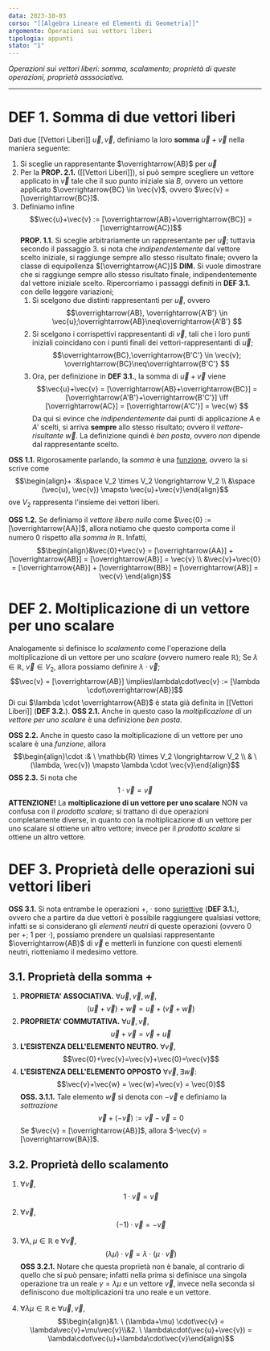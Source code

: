 ```yaml
---
data: 2023-10-03
corso: "[[Algebra Lineare ed Elementi di Geometria]]"
argomento: Operazioni sui vettori liberi
tipologia: appunti
stato: "1"
---
```

*Operazioni sui vettori liberi: somma, scalamento; proprietà di queste operazioni, proprietà asssociativa.*
- - -
# DEF 1. Somma di due vettori liberi
Dati due [[Vettori Liberi]] $\vec{u}, \vec{v}$, definiamo la loro **somma** $\vec{u}+\vec{v}$ nella maniera seguente:
1. Si sceglie un rappresentante $\overrightarrow{AB}$ per $\vec{u}$ 
2. Per la **PROP. 2.1.** ([[Vettori Liberi]]), si può sempre scegliere un vettore applicato in $\vec{v}$ tale che il suo punto iniziale sia $B$, ovvero un vettore applicato $\overrightarrow{BC} \in \vec{v}$, ovvero $\vec{v} = [\overrightarrow{BC}]$.
3. Definiamo infine $$\vec{u}+\vec{v} := [\overrightarrow{AB}+\overrightarrow{BC}] = [\overrightarrow{AC}]$$
**PROP. 1.1.** Si sceglie arbitrariamente un rappresentante per $\vec{u}$; tuttavia secondo il passaggio 3. si nota che *indipendentemente* dal vettore scelto iniziale, si raggiunge sempre allo stesso risultato finale; ovvero la classe di equipollenza $[\overrightarrow{AC}]$
	**DIM.** Si vuole dimostrare che si raggiunge sempre allo stesso risultato finale, indipendentemente dal vettore iniziale scelto.
	Ripercorriamo i passaggi definiti in **DEF 3.1.** con delle leggere variazioni;
	1. Si scelgono due distinti rappresentanti per $\vec{u}$, ovvero $$\overrightarrow{AB}, \overrightarrow{A'B'} \in \vec{u};\overrightarrow{AB}\neq\overrightarrow{A'B'} $$
	2. Si scelgono i corrispettivi rappresentanti di $\vec{v}$, tali che i loro punti iniziali coincidano con i punti finali dei vettori-rappresentanti di $\vec{u}$;$$\overrightarrow{BC},\overrightarrow{B'C'} \in \vec{v}; \overrightarrow{BC}\neq\overrightarrow{B'C'} $$
	3. Ora, per definizione in **DEF 3.1.**, la somma di $\vec{u}+\vec{v}$ viene $$\vec{u}+\vec{v} = [\overrightarrow{AB}+\overrightarrow{BC}] = [\overrightarrow{A'B'}+\overrightarrow{B'C'}] \iff [\overrightarrow{AC}] = [\overrightarrow{A'C'}] = \vec{w} $$Da qui si evince che *indipendentemente* dai punti di applicazione $A$ e $A'$ scelti, si arriva **sempre** allo stesso risultato; ovvero il *vettore-risultante* $\vec{w}$.
		La definizione quindi è *ben posta*, ovvero *non* dipende dal rappresentante scelto.

**OSS 1.1.** Rigorosamente parlando, la *somma* è una [funzione](Funzioni), ovvero la si scrive come $$\begin{align}+ :&\space V_2 \times V_2 \longrightarrow V_2 \\ &\space (\vec{u}, \vec{v}) \mapsto \vec{u}+\vec{v}\end{align}$$ove $V_2$ rappresenta l'insieme dei vettori liberi.

**OSS 1.2.** Se definiamo il *vettore libero nullo* come $\vec{0} := [\overrightarrow{AA}]$, allora notiamo che questo comporta come il numero $0$ rispetto alla *somma in $\mathbb{R}$*. Infatti, $$\begin{align}&\vec{0}+\vec{v} = [\overrightarrow{AA}] + [\overrightarrow{AB}] = [\overrightarrow{AB}] = \vec{v} \\ &\vec{v}+\vec{0} = [\overrightarrow{AB}] + [\overrightarrow{BB}] = [\overrightarrow{AB}] = \vec{v} \end{align}$$
# DEF 2. Moltiplicazione di un vettore per uno scalare
Analogamente si definisce lo *scalamento* come l'operazione della moltiplicazione di un vettore per uno *scalare* (ovvero numero reale $\mathbb{R}$);
Se $\lambda \in \mathbb{R}$, $\vec{v} \in V_2$, allora possiamo definire $\lambda \cdot \vec{v}$;$$\vec{v} = [\overrightarrow{AB}] \implies\lambda\cdot\vec{v} := [\lambda \cdot\overrightarrow{AB}]$$Di cui $\lambda \cdot \overrightarrow{AB}$ è stata già definita in [[Vettori Liberi]] (**DEF 3.2.**).
**OSS 2.1.** Anche in questo caso la *moltiplicazione di un vettore per uno scalare* è una definizione *ben posta*.

**OSS 2.2.** Anche in questo caso la moltiplicazione di un vettore per uno scalare è una *funzione*, allora $$\begin{align}\cdot :&  \ \mathbb{R} \times V_2 \longrightarrow V_2 \\ & \ (\lambda, \vec{v}) \mapsto \lambda \cdot \vec{v}\end{align}$$
**OSS 2.3.** Si nota che $$1\cdot\vec{v} = \vec{v} $$
**ATTENZIONE!** La **moltiplicazione di un vettore per uno scalare** NON va confusa con il *prodotto scalare*; si trattano di due operazioni completamente diverse, in quanto con la moltiplicazione di un vettore per uno scalare si ottiene un altro vettore; invece per il *prodotto scalare* si ottiene un altro vettore.
# DEF 3. Proprietà delle operazioni sui vettori liberi
**OSS 3.1.** Si nota entrambe le operazioni $+$, $\cdot$ sono [suriettive](Funzioni) (**DEF 3.1.**), ovvero che a partire da due vettori è possibile raggiungere qualsiasi vettore; infatti se si considerano gli *elementi neutri* di queste operazioni (ovvero $0$ per $+$; $1$ per $\cdot$), possiamo prendere un qualsiasi rappresentante $\overrightarrow{AB}$ di $\vec{v}$ e metterli in funzione con questi elementi neutri, riotteniamo il medesimo vettore.

## 3.1. Proprietà della somma $+$
1. **PROPRIETA' ASSOCIATIVA.** $\forall \vec{u}, \vec{v}, \vec{w}$, $$(\vec{u}+\vec{v})+\vec{w} = \vec{u}+(\vec{v}+\vec{w})$$
2. **PROPRIETA' COMMUTATIVA.** $\forall \vec{u}, \vec{v}$, $$\vec{u}+\vec{v} = \vec{v}+\vec{u}$$
3. **L'ESISTENZA DELL'ELEMENTO NEUTRO.** $\forall \vec{v}$, $$\vec{0}+\vec{v}=\vec{v}+\vec{0}=\vec{v}$$
4. **L'ESISTENZA DELL'ELEMENTO OPPOSTO** $\forall \vec{v}, \exists \vec{w}:$ $$\vec{v}+\vec{w} = \vec{w}+\vec{v} = \vec{0}$$
	**OSS. 3.1.1.** Tale elemento $\vec{w}$ si denota con $-\vec{v}$ e definiamo la *sottrazione* $$\vec{v}+(-\vec{v}) := \vec{v}-\vec{v} = 0$$
	Se $\vec{v} = [\overrightarrow{AB}]$, allora $-\vec{v} = [\overrightarrow{BA}]$.

## 3.2. Proprietà dello scalamento
1. $\forall \vec{v}$, $$1 \cdot \vec{v} = \vec{v}$$
2. $\forall \vec{v}$, $$(-1)\cdot\vec{v} = -\vec{v}$$
3. $\forall \lambda, \mu \in \mathbb{R}$ e $\forall \vec{v}$, $$(\lambda\mu)\cdot\vec{v} = \lambda\cdot(\mu\cdot\vec{v})$$
	**OSS 3.2.1.** Notare che questa proprietà non è banale, al contrario di quello che si può pensare; infatti nella prima si definisce una singola operazione tra un reale $\gamma = \lambda\mu$ e un vettore $\vec{v}$, invece nella seconda si definiscono due moltiplicazioni tra uno reale e un vettore.

4. $\forall \lambda\mu\in\mathbb{R}$ e $\forall\vec{u},\vec{v}$, $$\begin{align}&1. \ (\lambda+\mu) \cdot\vec{v} = \lambda\vec{v}+\mu\vec{v}\\&2. \ \lambda\cdot(\vec{u}+\vec{v}) = \lambda\cdot\vec{u}+\lambda\cdot\vec{v}\end{align}$$ 